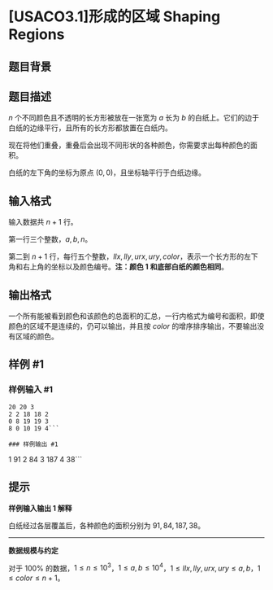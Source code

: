 # [USACO3.1]形成的区域 Shaping Regions

## 题目背景



## 题目描述

$n$ 个不同颜色且不透明的长方形被放在一张宽为 $a$ 长为 $b$ 的白纸上。它们的边于白纸的边缘平行，且所有的长方形都放置在白纸内。

现在将他们重叠，重叠后会出现不同形状的各种颜色，你需要求出每种颜色的面积。

白纸的左下角的坐标为原点 $(0,0)$，且坐标轴平行于白纸边缘。

## 输入格式

输入数据共 $n+1$ 行。

第一行三个整数，$a,b,n$。

第二到 $n+1$ 行，每行五个整数，$llx,lly,urx,ury,color$，表示一个长方形的左下角和右上角的坐标以及颜色编号。**注：颜色 1 和底部白纸的颜色相同**。

## 输出格式

一个所有能被看到颜色和该颜色的总面积的汇总，一行内格式为编号和面积，即使颜色的区域不是连续的，仍可以输出，并且按 $color$ 的增序排序输出，不要输出没有区域的颜色。

## 样例 #1

### 样例输入 #1
```
20 20 3
2 2 18 18 2
0 8 19 19 3
8 0 10 19 4```

### 样例输出 #1

```
1 91
2 84
3 187
4 38```

## 提示

**样例输入输出 1 解释**

白纸经过各层覆盖后，各种颜色的面积分别为 $91,84,187,38$。

---

**数据规模与约定**

对于 $100\%$ 的数据，$1 \leq n \leq 10^3$，$1 \leq a,b \leq 10^4$，$1 \leq llx,lly,urx,ury \leq a,b$，$1 \leq color \leq n+1$。
